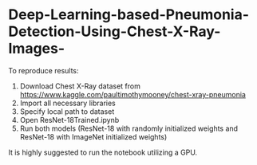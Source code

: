 # Deep-Learning-based-Pneumonia-Detection-Using-Chest-X-Ray-Images-

To reproduce results:

1. Download Chest X-Ray dataset from https://www.kaggle.com/paultimothymooney/chest-xray-pneumonia 
2. Import all necessary libraries
3. Specify local path to dataset
4. Open ResNet-18Trained.ipynb
5. Run both models (ResNet-18 with randomly initialized weights and ResNet-18 with ImageNet initialized weights)

It is highly suggested to run the notebook utilizing a GPU.
